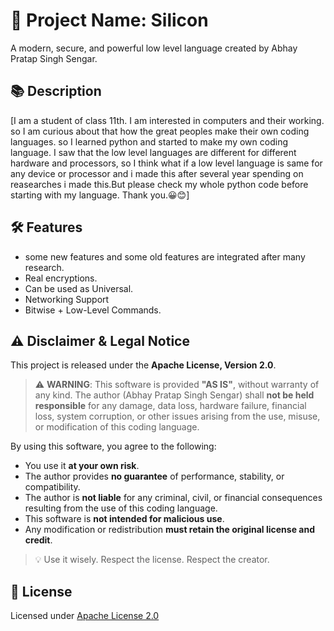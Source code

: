 # 🚀 Project Name: Silicon


A modern, secure, and powerful low level language created by Abhay Pratap Singh Sengar.

## 📚 Description

[I am a student of class 11th. I am interested in computers and their working. so I am curious about that how the great peoples make their own coding languages. so I learned python and started to make my own coding language. I saw that the low level languages are different for different hardware and processors, so I think what if a low level language is same for any device or processor and i made this after several year spending on reasearches i made this.But please check my whole python code before starting with my language. Thank you.😀😊]

## 🛠️ Features

-  some new features and some old features are integrated after many research.
- Real encryptions.
- Can be used as Universal.
- Networking Support
- Bitwise + Low-Level Commands.

## ⚠️ Disclaimer & Legal Notice

This project is released under the **Apache License, Version 2.0**.

> ⚠️ **WARNING**: This software is provided **"AS IS"**, without warranty of any kind. The author (Abhay Pratap Singh Sengar) shall **not be held responsible** for any damage, data loss, hardware failure, financial loss, system corruption, or other issues arising from the use, misuse, or modification of this coding language.

By using this software, you agree to the following:
- You use it **at your own risk**.
- The author provides **no guarantee** of performance, stability, or compatibility.
- The author is **not liable** for any criminal, civil, or financial consequences resulting from the use of this coding language.
- This software is **not intended for malicious use**.
- Any modification or redistribution **must retain the original license and credit**.

> 💡 Use it wisely. Respect the license. Respect the creator.

## 📜 License

Licensed under [Apache License 2.0](https://www.apache.org/licenses/LICENSE-2.0)
